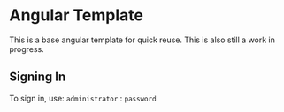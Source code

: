 # Angular Template

This is a base angular template for quick reuse.  This is also still a work in progress.

## Signing In

To sign in, use: `administrator` : `password`
